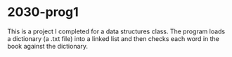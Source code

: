 # 2030-prog1

This is a project I completed for a data structures class. 
The program loads a dictionary (a .txt file) into a linked list and then checks each word in the book against the dictionary.

